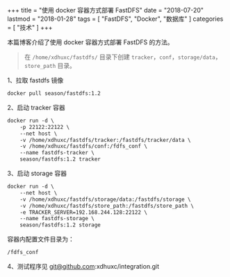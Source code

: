 +++
title = "使用 docker 容器方式部署 FastDFS"
date = "2018-07-20"
lastmod = "2018-01-28"
tags = [
    "FastDFS",
    "Docker",
    "数据库"
]
categories = [
    "技术"
]
+++

本篇博客介绍了使用 docker 容器方式部署 FastDFS 的方法。

<!--more-->

> 在 `/home/xdhuxc/fastdfs/` 目录下创建 `tracker`，`conf`，`storage/data`，`store_path` 目录。

1、拉取 fastdfs 镜像
```markdown
docker pull season/fastdfs:1.2
```

2、启动 tracker 容器
```markdown
docker run -d \
    -p 22122:22122 \
    --net host \
    -v /home/xdhuxc/fastdfs/tracker:/fastdfs/tracker/data \
    -v /home/xdhuxc/fastdfs/conf:/fdfs_conf \
    --name fastdfs-tracker \
    season/fastdfs:1.2 tracker
```

3、启动 storage 容器
```markdown
docker run -d \
    --net host \
    -v /home/xdhuxc/fastdfs/storage/data:/fastdfs/storage \
    -v /home/xdhuxc/fastdfs/store_path:/fastdfs/store_path \
    -e TRACKER_SERVER=192.168.244.128:22122 \
    --name fastdfs-storage \
    season/fastdfs:1.2 storage
```

容器内配置文件目录为：
```markdown
/fdfs_conf
```

4、测试程序见 git@github.com:xdhuxc/integration.git


